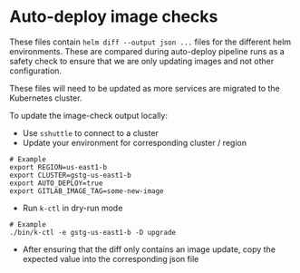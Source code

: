 # Auto-deploy image checks

These files contain `helm diff --output json ...` files for the different helm environments. These are compared during auto-deploy pipeline runs as a safety check to ensure that we are only updating images and not other configuration.

These files will need to be updated as more services are migrated to the Kubernetes cluster.

To update the image-check output locally:

* Use `sshuttle` to connect to a cluster
* Update your environment for corresponding cluster / region

```
# Example
export REGION=us-east1-b
export CLUSTER=gstg-us-east1-b
export AUTO_DEPLOY=true
export GITLAB_IMAGE_TAG=some-new-image
```

* Run `k-ctl` in dry-run mode

```
# Example
./bin/k-ctl -e gstg-us-east1-b -D upgrade
```

* After ensuring that the diff only contains an image update, copy the expected value into the corresponding json file
